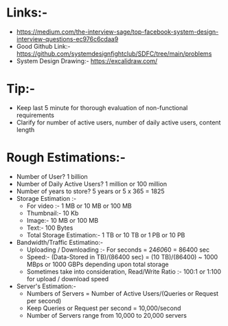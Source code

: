 # Links:-
  * https://medium.com/the-interview-sage/top-facebook-system-design-interview-questions-ec976c6cdaa9
  * Good Github Link:- https://github.com/systemdesignfightclub/SDFC/tree/main/problems
  * System Design Drawing:- https://excalidraw.com/

# Tip:-
  * Keep last 5 minute for thorough evaluation of non-functional requirements
  * Clarify for number of active users, number of daily active users, content length

# Rough Estimations:-
 * Number of User? 1 billion
 * Number of Daily Active Users? 1 million or 100 million
 * Number of years to store? 5 years or 5 x 365 = 1825
 * Storage Estimation :-
   * For video :- 1 MB or 10 MB or 100 MB
   * Thumbnail:- 10 Kb
   * Image:- 10 MB or 100 MB
   * Text:- 100 Bytes
   * Total Storage Estimation:- 1 TB or 10 TB or 1 PB or 10 PB
* Bandwidth/Traffic Estimatino:-
   * Uploading / Downloading :- For seconds = 24*60*60 = 86400 sec
   * Speed:- (Data-Stored in TB)/(86400 sec) = (10 TB)/(86400) ~ 1000 MBps or 1000 GBPs depending upon total storage
   * Sometimes take into consideration, Read/Write Ratio :- 100:1 or 1:100 for upload / download speed
* Server's Estimation:-
  * Numbers of Servers = Number of Active Users/(Queries or Request per second)
  * Keep Queries or Request per second = 10,000/second
  * Number of Servers range from 10,000 to 20,000 servers
